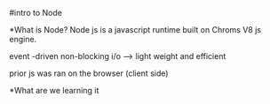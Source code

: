 #intro to Node


*What is Node?
Node js is a javascript runtime built on Chroms V8 js engine. 

event -driven 
non-blocking i/o --> light weight and efficient

prior js was ran on the browser (client side)

*What are we learning it 